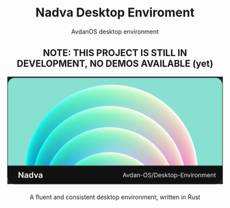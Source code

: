 <div align="center">

# Nadva Desktop Enviroment

AvdanOS desktop environment

## NOTE: THIS PROJECT IS STILL IN DEVELOPMENT, NO DEMOS AVAILABLE (yet)

![Banner](https://raw.githubusercontent.com/Avdan-OS/.github/main/banner/Desktop-Environment.png)

A fluent and consistent desktop environment, written in Rust

</div>
